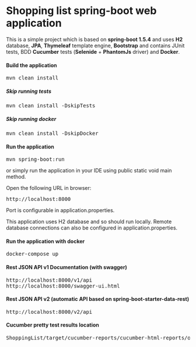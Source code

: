# Shopping list spring-boot web application

This is a simple project which is based on **spring-boot 1.5.4** and uses **H2** database, **JPA**, **Thymeleaf** template engine, **Bootstrap** and contains JUnit tests, BDD **Cucumber** tests (**Selenide** + **PhantomJs** driver) and **Docker**.

#### Build the application
<pre>
mvn clean install
</pre>
##### Skip running tests
<pre>
mvn clean install -DskipTests
</pre>
##### Skip running docker
<pre>
mvn clean install -DskipDocker
</pre>

#### Run the application
<pre>
mvn spring-boot:run
</pre>
or simply run the application in your IDE using public static void main method.

Open the following URL in browser:
<pre>
http://localhost:8000
</pre>
Port is configurable in application.properties.

This application uses H2 database and so should run locally.
Remote database connections can also be configured in application.properties.

#### Run the application with docker
<pre>
docker-compose up
</pre>

#### Rest JSON API v1 Documentation (with swagger)
<pre>
http://localhost:8000/v1/api
http://localhost:8000/swagger-ui.html
</pre>

#### Rest JSON API v2 (automatic API based on spring-boot-starter-data-rest)
<pre>
http://localhost:8000/v2/api
</pre>

#### Cucumber pretty test results location
<pre>
ShoppingList/target/cucumber-reports/cucumber-html-reports/overview-features.html
</pre>